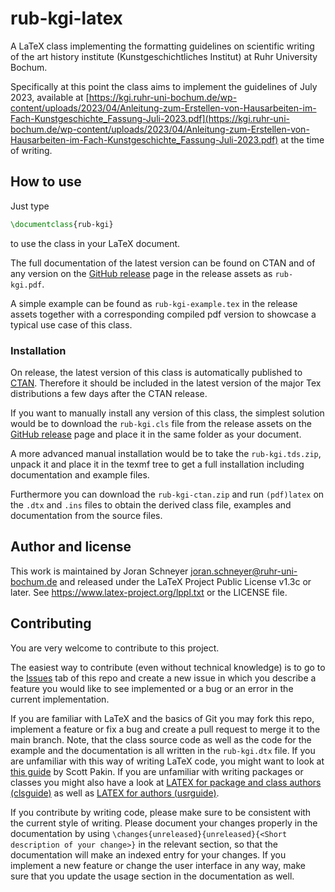 # rub-kgi-latex

A LaTeX class implementing the formatting guidelines on scientific writing of the art history institute (Kunstgeschichtliches Institut) at Ruhr University Bochum.

Specifically at this point the class aims to implement the guidelines of July 2023, available at [https://kgi.ruhr-uni-bochum.de/wp-content/uploads/2023/04/Anleitung-zum-Erstellen-von-Hausarbeiten-im-Fach-Kunstgeschichte_Fassung-Juli-2023.pdf](https://kgi.ruhr-uni-bochum.de/wp-content/uploads/2023/04/Anleitung-zum-Erstellen-von-Hausarbeiten-im-Fach-Kunstgeschichte_Fassung-Juli-2023.pdf) at the time of writing.

## How to use

Just type
```latex
\documentclass{rub-kgi}
```
to use the class in your LaTeX document.

The full documentation of the latest version can be found on CTAN and of any version on the [GitHub release](https://github.com/rub-kgi/rub-kgi-latex/releases) page in the release assets as `rub-kgi.pdf`.

A simple example can be found as `rub-kgi-example.tex` in the release assets together with a corresponding compiled pdf version to showcase a typical use case of this class.

### Installation

On release, the latest version of this class is automatically published to [CTAN](https://ctan.org/pkg/rub-kgi). Therefore it should be included in the latest version of the major Tex distributions a few days after the CTAN release.

If you want to manually install any version of this class, the simplest solution would be to download the `rub-kgi.cls` file from the release assets on the [GitHub release](https://github.com/rub-kgi/rub-kgi-latex/releases) page and place it in the same folder as your document.

A more advanced manual installation would be to take the `rub-kgi.tds.zip`, unpack it and place it in the texmf tree to get a full installation including documentation and example files.

Furthermore you can download the `rub-kgi-ctan.zip` and run `(pdf)latex` on the `.dtx` and `.ins` files to obtain the derived class file, examples and documentation from the source files.

## Author and license

This work is maintained by Joran Schneyer [joran.schneyer@ruhr-uni-bochum.de](mailto:joran.schneyer@ruhr-uni-bochum.de) and released under the LaTeX Project Public License v1.3c or later. See https://www.latex-project.org/lppl.txt or the LICENSE file.

## Contributing

You are very welcome to contribute to this project.

The easiest way to contribute (even without technical knowledge) is to go to the [Issues](https://github.com/rub-kgi/rub-kgi-latex/issues) tab of this repo and create a new issue in which you describe a feature you would like to see implemented or a bug or an error in the current implementation.

If you are familiar with LaTeX and the basics of Git you may fork this repo, implement a feature or fix a bug and create a pull request to merge it to the main branch. Note, that the class source code as well as the code for the example and the documentation is all written in the `rub-kgi.dtx` file. If you are unfamiliar with this way of writing LaTeX code, you might want to look at [this guide](https://tug.org/tugboat/tb29-2/tb92pakin.pdf#page7) by Scott Pakin. If you are unfamiliar with writing packages or classes you might also have a look at [LATEX for package and class authors (clsguide)](https://www.latex-project.org/help/documentation/clsguide.pdf) as well as [LATEX for authors (usrguide)](https://markov.htwsaar.de/tex-archive/macros/latex/base/usrguide.pdf).

If you contribute by writing code, please make sure to be consistent with the current style of writing. Please document your changes properly in the documentation by using `\changes{unreleased}{unreleased}{<Short description of your change>}` in the relevant section, so that the documentation will make an indexed entry for your changes. If you implement a new feature or change the user interface in any way, make sure that you update the usage section in the documentation as well.